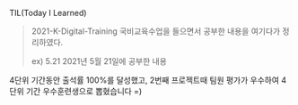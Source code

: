 TIL(Today I Learned)

> 2021-K-Digital-Training 국비교육수업을 들으면서 공부한 내용을 여기다가 정리하였다.
> 
> ex) 5.21 2021년 5월 21일에 공부한 내용

4단위 기간동안 출석률 100%를 달성했고, 2번째 프로젝트때 팀원 평가가 우수하여 4단위 기간 우수훈련생으로 뽑혔습니다 =)
